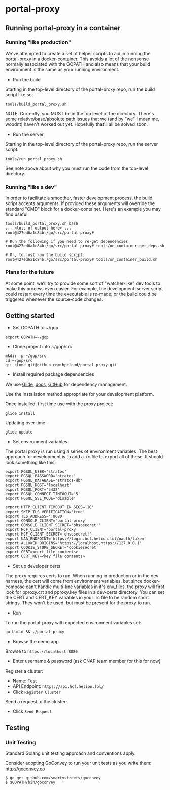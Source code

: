 # portal-proxy

## Running portal-proxy in a container

### Running "like production"

We've attempted to create a set of helper scripts to aid in running the portal-proxy in a docker-container.  This avoids a lot of the nonsense normally associated with the GOPATH and also means that your build environment is the same as your running environment.

- Run the build

Starting in the top-level directory of the portal-proxy repo, run the build script like so:
```
tools/build_portal_proxy.sh
```
NOTE: Currently, you MUST be in the top level of the directory.  There's some relative/base/absolute path issues that we (and by "we" I mean me, woodnt) haven't worked out yet.  Hopefully that'll all be solved soon.

- Run the server

Starting in the top-level directory of the portal-proxy repo, run the server script:
```
tools/run_portal_proxy.sh
```
See note above about why you must run the code from the top-level directory.

### Running "like a dev"

In order to facilitate a smoother, faster development process, the build script accepts arguments.  If provided these arguments will override the standard "CMD" block for a docker-container.  Here's an example you may find useful:
```
tools/build_portal_proxy.sh bash
... <lots of output here> ...
root@427ed6a1c84b:/go/src/portal-proxy#

# Run the following if you need to re-get dependencies
root@427ed6a1c84b:/go/src/portal-proxy# tools/on_container_get_deps.sh

# Or, to just run the build script:
root@427ed6a1c84b:/go/src/portal-proxy# tools/on_container_build.sh
```

### Plans for the future
At some point, we'll try to provide some sort of "watcher-like" dev tools to make this process even easier. For example, the development-server script could restart every time the executable is re-made; or the build could be triggered whenever the source-code changes.


## Getting started

- Set GOPATH to ~/gop
```
export GOPATH=~/gop
```

- Clone project into ~/gop/src
```
mkdir -p ~/gop/src
cd ~/gop/src
git clone git@github.com:hpcloud/portal-proxy.git
```

- Install required package dependencies

We use [Glide](https://glide.sh), [docs](http://glide.readthedocs.io/en/latest/), [GitHub](https://github.com/Masterminds/glide) for dependency management.

Use the installation method appropriate for your development platform.

Once installed, first time use with the proxy project:
```
glide install
```

Updating over time
```
glide update
```

- Set environment variables

The portal proxy is run using a series of environment variables. The best approach for development is to add a .rc file to export all of these. It should look something like this:

```
export PGSQL_USER='stratos'
export PGSQL_PASSWORD='stratos'
export PGSQL_DATABASE='stratos-db'
export PGSQL_HOST='localhost'
export PGSQL_PORT='5432'
export PGSQL_CONNECT_TIMEOOUT='5'
export PGSQL_SSL_MODE='disable'

export HTTP_CLIENT_TIMEOUT_IN_SECS='10'
export SKIP_TLS_VERIFICATION='true'
export TLS_ADDRESS=':8080'
export CONSOLE_CLIENT='portal-proxy'
export CONSOLE_CLIENT_SECRET='ohsosecret!'
export HCF_CLIENT='portal-proxy'
export HCF_CLIENT_SECRET='ohsosecret!'
export UAA_ENDPOINT='https://login.hcf.helion.lol/oauth/token'
export ALLOWED_ORIGINS='https://localhost,https://127.0.0.1'
export COOKIE_STORE_SECRET='cookiesecret'
export CERT=<cert file contents>
export CERT_KEY=<key file contents>
```

- Set up developer certs

The proxy requires certs to run. When running in production or in the dev harness, the cert will come from environment variables, but since docker-compose can't handle multi-line variables in it's env_files, the proxy will first look for pproxy.crt and pproxy.key files in a dev-certs directory.  You can set the CERT and CERT_KEY variables in your .rc file to be random short strings. They won't be used, but must be present for the proxy to run.

- Run

To run the portal-proxy with expected environment variables set:
```
go build && ./portal-proxy
```

- Browse the demo app

Browse to `https://localhost:8080`
- Enter username & password (ask CNAP team member for this for now)

Register a cluster:
- Name: Test
- API Endpoint: `https://api.hcf.helion.lol/`
- Click `Register Cluster`

Send a request to the cluster:
- Click `Send Request`


## Testing

### Unit Testing

Standard Golang unit testing approach and conventions apply.

Consider adopting GoConvey to run your unit tests as you write them:
http://goconvey.co

```
$ go get github.com/smartystreets/goconvey
$ $GOPATH/bin/goconvey
```

